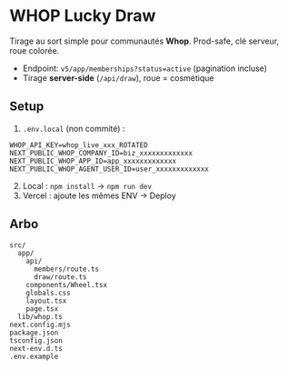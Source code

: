 # WHOP Lucky Draw

Tirage au sort simple pour communautés **Whop**. Prod-safe, clé serveur, roue colorée.
- Endpoint: `v5/app/memberships?status=active` (pagination incluse)
- Tirage **server-side** (`/api/draw`), roue = cosmétique

## Setup
1. `.env.local` (non commité) :
```
WHOP_API_KEY=whop_live_xxx_ROTATED
NEXT_PUBLIC_WHOP_COMPANY_ID=biz_xxxxxxxxxxxxx
NEXT_PUBLIC_WHOP_APP_ID=app_xxxxxxxxxxxxx
NEXT_PUBLIC_WHOP_AGENT_USER_ID=user_xxxxxxxxxxxxx
```
2. Local : `npm install` → `npm run dev`
3. Vercel : ajoute les mêmes ENV → Deploy

## Arbo
```
src/
  app/
    api/
      members/route.ts
      draw/route.ts
    components/Wheel.tsx
    globals.css
    layout.tsx
    page.tsx
  lib/whop.ts
next.config.mjs
package.json
tsconfig.json
next-env.d.ts
.env.example
```
